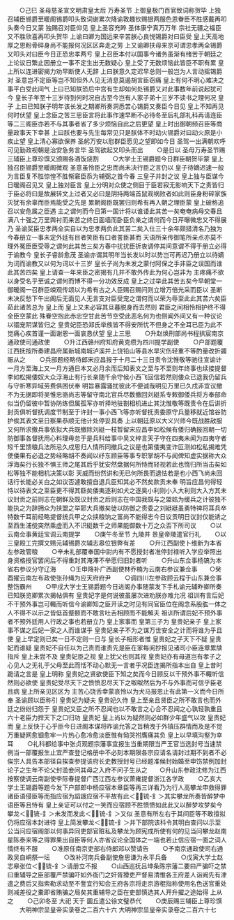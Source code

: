 <!-- { "loadSidebar": true } -->
　　○己巳  圣母慈圣宣文明肃皇太后  万寿圣节  上御皇极门百官致词称贺毕  上独召辅臣锡爵至暖阁锡爵叩头致词谢累次降谕敦趣钦赐银两服色恩眷臣不胜感戴再叩头奏今日又蒙  独赐召对臣仰见  皇上圣容充睟  圣体康宁真万万年  宗社无疆之福臣又不胜欣喜再叩头贺毕  上谕曰卿为国远来辛苦朕心良悦锡爵对曰臣受  皇上天高地厚之恩粉骨碎身尚不能报何况区区奔走之劳  上又谕卿扶母来京可谓忠孝两全锡爵又叩头对曰臣今日正恐忠孝两亏  皇上召臣本付以国事今诸务虽渐有绪苦于朝廷之上论议日繁止因册立一事不定生出无数疑心  皇上受了无数烦恼此皆臣不职有累  皇上所以连进密揭力劝早断使人无辞  上曰朕意久定迟早总则一般岂为人言动摇锡爵对  圣意岂不定臣等岂不知但外人见无消息莫遏胡言臣窃痛  皇上有何不明心难决之事平白受此间气  上曰已知朕恐后中宫有生却如何处锡爵又对此事数年前说起犹可今  皇长子年至十三岁待到何时况自古至今岂有人家子弟十三岁不读书之理何况  皇子  上曰已知朕子明年该长发之期卿所奏洞悉苦心锡爵又奏臣今日见  皇上不知再见何时伏望  皇上念臣之苦三思臣言将此事作速早断不必待冬至后礼部礼科再请连臣等二三阁臣亦若不与其事者省了多少烦恼自此之后更望  皇上时出御朝频召臣等商量政事天下幸甚  上曰朕也要与先生每常见只是朕体不时动火锡爵对曰动火原是小疾止望  皇上清心寡欲保养  圣躬万安以慰群臣愿见之望即如今日  圣驾一出满朝欢呼可见勤政视朝是治安急务言毕  圣驾欲起又叩头而出
　　○是日以  圣母万寿圣节赐三辅臣上尊珍馔又颁赐各酒饭烧割
　　○大学士王锡爵题今日群臣朝贺毕蒙  皇上独召臣锡爵至暖阁微观  圣意虽怜臣之忠而尚未决行臣之言仍以  皇子待嫡迟速一般为言臣复不胜惊惶不胜惭窘臣忝为辅弼之首今春  三皇子并封之议  皇上独与臣谋今日暖阁召见又  皇上独对臣言  皇上分明对众使之侧目于臣若寂无影响天下之责皆归于臣必将曰是故展转文上过者又必曰是阴持两端首鼠观祸败者如此则臣身粉碎家族灭犹有余辜而臣焉能受之先是  累朝阁臣既罢归则希有再入朝之理臣蒙  皇上破格追召以安危属之臣遇  主之谓何而今日第一国计将以谁诿此其苦一矣奄奄病母交春且满八十强之万里舆衬而来苦之终日面墙而卧臣负亲之谓何而今日芹曝微忠又不得展乃  圣谕奖臣忠孝两全实自以为忠孝两负此其苦二矣入仕三十余年颇猎清名乃独为今春册立一事未定外廷有目者笑臣有口者詈臣甚而  天语所亲传御笔所亲点亦莫不理外冤臣臣受辱之谓何此其苦三矣方春中扰扰臣折衷调停其间意谓不得于册立必得于谕教今  皇长子睿龄愈茂  圣谕亦谓其明年当长发以时以势岂可再迟乃册立以待嫡为词而谕教又以何为词以十三岁  皇长子尚为未发之蒙付阿保之手非臣之误国而谁此其苦四矣  皇上请查一年来臣之密揭有几并不敢外传此为何心岂非为  主疼痛不欲以身受名乎至诚之谓何而博不得一分功效反成  皇上之过举此其苦五矣今早朝堂一御暖阁一召群臣竦观传颂以为希有古之人臣赐召赐问则立增万倍光采而臣以  圣断未决反愁下午出阁后无面见人无言支对臣受宠之谓何而以荣为辱至此此其苦六矣臣茹此诸苦总为  皇上而  皇上又未必容其旦暮脱身而去然则  君臣之间相怜相护终不得全臣空蒙此  殊眷空抱此赤忠空甘此苦节空受此恶名何为也侧闻外间又有一种议论以锢宠阴谋皆归之  皇贵妃臣恐郑氏举族皆不得安所忧不但身之不全耳已臣为此不觉痛心疾首谨一面谢恩一面哀恳伏望  皇上三思
　　○升赵焕刑部尚书程拱宸南京通政使司通政使
　　○升江西赣州府知府黄克缵为四川提学副使
　　○户部题覆江西抚按所奏建昌府属新城南城泸溪并上饶铅山等县水旱灾伤轻重不等酌量改折蠲赈从之
　　○兵部题经略侍郎宋应昌报于十月二十三日责令沈惟敬等驰往宣谕计一月方至海上又一月方通日本又必月余而后知表文之至与不至则年终事也续接提督李如松揭倭奴大众浮海止有行长亲随千余守候小西飞回信若然则倭众已退我仍留兵与守祈寒异域劳费俱困伏奉  明旨暴露骚扰彼此不便诚哉明见万里已久戍非宜议撤不为无据即将吴惟忠骆尚志等留守南北官兵尽数撤回刘綎系专敕御倭兵将方奉部命似当仍留彼中暂协防练但属孤军亦听择地驻劄相机进止其沈惟敬等既责令在后讲折封贡俱听督抚调度节制至于许封一事小西飞等亦听督抚责委原守兵量移就近馆谷防护俟其表文至日察果恭顺无他计处停妥具奏  上以朝廷原以大义兴师今既战胜敌服又何所求撤兵事依拟大兵既撤除刘綎一枝暂留宋应昌李如松候有倭归确报回朝一切防御事各督抚用心料理毋怠于是兵科给事中吴文梓言天子守在四夷未闻为四夷守者矧千里馈粮兵法所忌久戍思归人情所同撤兵之议是也第倭夷变诈叵测如松私揭难凭使倭果有必退之势经略胡不奏闻以纾东顾臣等事专职掌胡不与闻俾知虚实据称大众浮海矣行长独不惧王师之尾其后乎犹安然盘据何所恃而轻视若此也惰归所当击矣如松等独不能相机决策以彰  天威而纷然讲和无已何所畏而退怯若是也小西飞尚未回话行长能必关白之如议否遽敢擅自退兵臣知其必不然矣款贡未奉  明旨应昌何得轻恃以待表文之至臣更不得其繇矣倭夷逐利如犬之逐臭小利则小入大利则大入方其未议封贡之前则志在朝鲜及既议封贡之后则志在中国我既与之盟姑为缓兵之计彼独不能执之为辞拥众为挟盟之举耶大兵撤矣徒以防御之责委之刘綎綎虽勇特禆将耳兵卒特数千耳前经略提督统兵甲之众挟粮饷之富尚不能得志今日议贡明日议封仅能诱之至西生浦傥突然乘虚而入不识綎数千之师果能御数十万之众否下所司议
　　○以云南佥事黄廷宝调云南提学
　　○庚午冬至节  九陵并  景皇帝陵遣官行礼
　　○以  三皇殿工完撰文赐元辅锡爵次辅志皋位银弊有差
　　○升江西副使卜维新为本省左参政管粮
　　○辛未礼部覆奉国中尉内有不愿授封者准停封禄听入学应举照出身资格授官罢闲后不得重封其淹滞不举愿归旧封者听
　　○升山东佥事杨镐为本省右参议分守辽海
　　○壬申降补广西副使林乔楠为云南右参议兼佥事　　○癸酉擢云南左布政使张孙绳为应天府府尹
　　○调四川左参政顾云程于山东兼佥事整饬霸州
　　○甲戌大学士王锡爵题今日进阁办事随蒙发下手札谕元辅昨卿所奏已知朕览卿累次揭帖俱有  皇贵妃字是何说彼虽屡次进劝朕亦难允况  祖训有言后妃不干预外事岂可輙而听信今谕卿知之臣开读之时见有同官臣位在阁念系股肱一体之人不得不以示之皆低首蹙额而不敢言吐舌相顾而不能解夫  祖训所谓后妃不预外事者不预外廷用人行政之事也若册立乃  皇上家事而  皇第三子为  皇贵妃亲子  皇上家事不谋之后妃一家之人而谁谋乎  皇贵妃亲子不为之谋万世安全之计而将谁为乎且使  皇上早定则已矣一日不定则一日与  皇长子相形者惟  皇贵妃之子天下不疑  皇贵妃而谁疑  皇贵妃不自任以为己责而谁责先是臣在家每阅抄报见诸司小臣连章累牍指斥  皇上未尝不及  皇贵妃臣之视  皇上犹父也则其视  皇贵妃亦有母道岂有孝子之心见人之无礼于父母至此而恬不动心默无一言者乎况臣连揭所指本出自  皇上昔时跪请之言是  皇上明称  皇贵妃之贤欲使臣下知之矣而今日顾反以干预外事不輙听信然则必欲使  皇贵妃受尽天下之愤愤忍尽天下之呶呶然后为不与外事而可信乎臣老且病  皇上所亲见区区为  主苦心饶舌幸蒙哀怜以为犬马报恩止有此第一义而今日所奉  圣谕顾以臣称引  皇贵妃为疑夫  皇贵妃久侍  皇上至亲且贤臣之所不敢言也而外廷之纷纷归怨于  皇贵妃又臣之所不忍闻也以不敢言之心合不忍闻之心孰轻孰重且六十老臣力捍天下之口归功  皇贵妃  皇上尚以为疑然则必如群少年盛气以攻  皇贵妃而  皇上反快于心乎臣今日进阁本谋将昨谕允答之旨稍洩于外镇压群情而及是不觉万重疑网愈锢愈牢一片热心愈冷愈淡臣惟有恸哭拊膺痛其负  皇上以早填沟壑为幸耳
　　○礼科都给事中张贞观题宗藩事宜报生当重期限当严王官当选封号当速禁例当一部覆报生止宜严查登记格册中不必刻本期限各宗应请名请封过期不到者不必俟宗人具告本部径自挨查参提该府长史教授封号已经题准候封始婚至申饬禁例加封论子之生年不论父封滥妾问其母之入府不问子生从之　　○升山东参政沈修为江西按察使调云南副使李际春提督广西江西左参议萧雍提督浙江各学政
　　○乙亥大学士王锡爵等题今发下户部郎中杨应宿本章臣等再三详看乃为行人高攀龙申救得罪诸臣语侵臣等而指应宿为謟謏应宿不平故有此＜锍-釒＞其实攀龙所奏皆醉梦中语臣等且恃有  皇上亲证可以付之一笑而应宿顾不胜愤愤如此此又以醉梦攻梦矣今攀龙＜锍-釒＞未发而发此＜锍-釒＞又似  圣意有所左右于其间臣等不敢擅拟仍将应宿本封进待  皇上简发攀龙＜锍-釒＞并下部院该科令其明白查问以示至公当问应宿阁部以何事异同吏部官赃私及攀龙为顾宪成所使有何的见当问攀龙赵南星陈泰来等之得罪果出自臣等何人亦省议论全国体之一端也若止信应宿一面之词人情终有不服
　　○准原任南京吏部右侍郎邓以赞请告
　　○予南京通政使司右通政吴自峒祭一坛
　　○改补河南兵备副使詹思谦为永平兵备
　　○戊寅大学士赵志皋张位＜锍-釒＞请册立不报
　　○山西巡抚吕坤条陈宗藩二要曰严骗吓之禁曰重辅导之臣部覆严禁骗吓如外衙门之奸胥猾吏严督易清惟各王府差人诣阙先有津遣之费后又指索勒求动至不訾宜行知会王府各宗将走京游棍指称使用名色送官重处则减差役之橐即省贿骗之局矣其重辅导之臣在吏部慎选其人开升擢之途始得  上从之
　　○己卯冬至  大祀  天于  圜丘遣公徐文璧恭代
　　○庚辰赐三辅臣上尊珍馔
　　大明神宗显皇帝实录卷之二百六十六
大明神宗显皇帝实录卷之二百六十七
